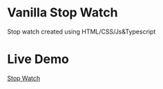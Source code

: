 # Vanilla Stop Watch

Stop watch created using HTML/CSS/Js&Typescript

# Live Demo
[Stop Watch](http://example.com)